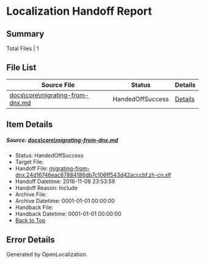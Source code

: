 # <a name='report-top'></a> Localization Handoff Report

## Summary
 Total Files | 1

## File List
 Source File | Status | Details 
 ----------- | ------ | ------- 
 [docs\core\migrating-from-dnx.md](https://github.com/dotnet/docs/blob/956a0766fe0171052983627f2cf2e8264d6b0365/docs/core/migrating-from-dnx.md) | HandedOffSuccess | [Details](#e79746734c179c3f7797a10bdcd79606b818afea38)

## Item Details
##### <a name='e79746734c179c3f7797a10bdcd79606b818afea38'></a> Source: [docs\core\migrating-from-dnx.md](https://github.com/dotnet/docs/blob/956a0766fe0171052983627f2cf2e8264d6b0365/docs/core/migrating-from-dnx.md)
* Status: HandedOffSuccess
* Target File: 
* Handoff File: [migrating-from-dnx.24d16746eac67884186db7c106ff543d42acccbf.zh-cn.xlf](https://github.com/dotnet/docs.handoff/blob/f84615097e6b927c1eeb3006664733a444f5f742/ol-handoff/dotnet/docs.zh-cn/master/ht-p1/migrating-from-dnx.24d16746eac67884186db7c106ff543d42acccbf.zh-cn.xlf)
* Handoff Datetime: 2016-11-08 23:53:59
* Handoff Reason: Include
* Archive File: 
* Archive Datetime: 0001-01-01 00:00:00
* Handback File: 
* Handback Datetime: 0001-01-01 00:00:00
* [Back to Top](#report-top)


## Error Details

Generated by OpenLocalization.
